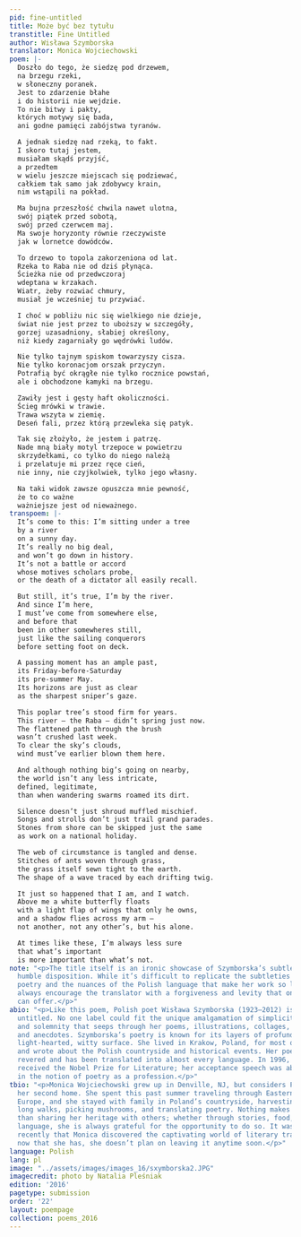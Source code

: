 ```yaml
---
pid: fine-untitled
title: Może być bez tytułu
transtitle: Fine Untitled
author: Wisława Szymborska
translator: Monica Wojciechowski
poem: |-
  Doszło do tego, że siedzę pod drzewem,
  na brzegu rzeki,
  w słoneczny poranek.
  Jest to zdarzenie błahe
  i do historii nie wejdzie.
  To nie bitwy i pakty,
  których motywy się bada,
  ani godne pamięci zabójstwa tyranów.

  A jednak siedzę nad rzeką, to fakt.
  I skoro tutaj jestem,
  musiałam skądś przyjść,
  a przedtem
  w wielu jeszcze miejscach się podziewać,
  całkiem tak samo jak zdobywcy krain,
  nim wstąpili na pokład.

  Ma bujna przeszłość chwila nawet ulotna,
  swój piątek przed sobotą,
  swój przed czerwcem maj.
  Ma swoje horyzonty równie rzeczywiste
  jak w lornetce dowódców.

  To drzewo to topola zakorzeniona od lat.
  Rzeka to Raba nie od dziś płynąca.
  Ścieżka nie od przedwczoraj
  wdeptana w krzakach.
  Wiatr, żeby rozwiać chmury,
  musiał je wcześniej tu przywiać.

  I choć w pobliżu nic się wielkiego nie dzieje,
  świat nie jest przez to uboższy w szczegóły,
  gorzej uzasadniony, słabiej określony,
  niż kiedy zagarniały go wędrówki ludów.

  Nie tylko tajnym spiskom towarzyszy cisza.
  Nie tylko koronacjom orszak przyczyn.
  Potrafią być okrągłe nie tylko rocznice powstań,
  ale i obchodzone kamyki na brzegu.

  Zawiły jest i gęsty haft okoliczności.
  Ścieg mrówki w trawie.
  Trawa wszyta w ziemię.
  Deseń fali, przez którą przewleka się patyk.

  Tak się złożyło, że jestem i patrzę.
  Nade mną biały motyl trzepoce w powietrzu
  skrzydełkami, co tylko do niego należą
  i przelatuje mi przez ręce cień,
  nie inny, nie czyjkolwiek, tylko jego własny.

  Na taki widok zawsze opuszcza mnie pewność,
  że to co ważne
  ważniejsze jest od nieważnego.
transpoem: |-
  It’s come to this: I’m sitting under a tree
  by a river
  on a sunny day.
  It’s really no big deal,
  and won’t go down in history.
  It’s not a battle or accord
  whose motives scholars probe,
  or the death of a dictator all easily recall.

  But still, it’s true, I’m by the river.
  And since I’m here,
  I must’ve come from somewhere else,
  and before that
  been in other somewheres still,
  just like the sailing conquerors
  before setting foot on deck.

  A passing moment has an ample past,
  its Friday-before-Saturday
  its pre-summer May.
  Its horizons are just as clear
  as the sharpest sniper’s gaze.

  This poplar tree’s stood firm for years.
  This river — the Raba — didn’t spring just now.
  The flattened path through the brush
  wasn’t crushed last week.
  To clear the sky’s clouds,
  wind must’ve earlier blown them here.

  And although nothing big’s going on nearby,
  the world isn’t any less intricate,
  defined, legitimate,
  than when wandering swarms roamed its dirt.

  Silence doesn’t just shroud muffled mischief.
  Songs and strolls don’t just trail grand parades.
  Stones from shore can be skipped just the same
  as work on a national holiday.

  The web of circumstance is tangled and dense.
  Stitches of ants woven through grass,
  the grass itself sewn tight to the earth.
  The shape of a wave traced by each drifting twig.

  It just so happened that I am, and I watch.
  Above me a white butterfly floats
  with a light flap of wings that only he owns,
  and a shadow flies across my arm —
  not another, not any other’s, but his alone.

  At times like these, I’m always less sure
  that what’s important
  is more important than what’s not.
note: "<p>The title itself is an ironic showcase of Szymborska’s subtle irony and
  humble disposition. While it’s difficult to replicate the subtleties of Szymborska’s
  poetry and the nuances of the Polish language that make her work so light, her words
  always encourage the translator with a forgiveness and levity that only Szymborska
  can offer.</p>"
abio: "<p>Like this poem, Polish poet Wisława Szymborska (1923–2012) is just fine
  untitled. No one label could fit the unique amalgamation of simplicity, sincerity,
  and solemnity that seeps through her poems, illustrations, collages, photographs,
  and anecdotes. Szymborska’s poetry is known for its layers of profundity under a
  light-hearted, witty surface. She lived in Krakow, Poland, for most of her life
  and wrote about the Polish countryside and historical events. Her poetry is internationally
  revered and has been translated into almost every language. In 1996, Szymborska
  received the Nobel Prize for Literature; her acceptance speech was about the irony
  in the notion of poetry as a profession.</p>"
tbio: "<p>Monica Wojciechowski grew up in Denville, NJ, but considers Poland to be
  her second home. She spent this past summer traveling through Eastern and Central
  Europe, and she stayed with family in Poland’s countryside, harvesting fruit, taking
  long walks, picking mushrooms, and translating poetry. Nothing makes Monica happier
  than sharing her heritage with others; whether through stories, food, music, or
  language, she is always grateful for the opportunity to do so. It was not until
  recently that Monica discovered the captivating world of literary translation, but
  now that she has, she doesn’t plan on leaving it anytime soon.</p>"
language: Polish
lang: pl
image: "../assets/images/images_16/sxymborska2.JPG"
imagecredit: photo by Natalia Pleśniak
edition: '2016'
pagetype: submission
order: '22'
layout: poempage
collection: poems_2016
---
```

